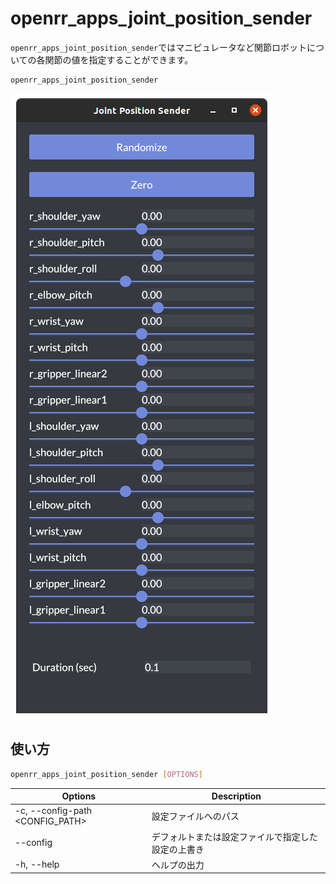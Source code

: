 # openrr_apps_joint_position_sender

`openrr_apps_joint_position_sender`ではマニピュレータなど関節ロボットについての各関節の値を指定することができます。

```bash
openrr_apps_joint_position_sender
```

![joint_pose_sender](image/joint_pose_sender.png)

## 使い方

```bash
openrr_apps_joint_position_sender [OPTIONS]
```

| Options                         | Description                                        |
| ------------------------------- | -------------------------------------------------- |
| -c, --config-path <CONFIG_PATH> | 設定ファイルへのパス                               |
| --config <CONFIG>               | デフォルトまたは設定ファイルで指定した設定の上書き |
| -h, --help                      | ヘルプの出力                                       |
